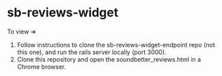 # sb-reviews-widget

To view =>

1. Follow instructions to clone the sb-reviews-widget-endpoint repo (not this one), and run the rails server locally (port 3000).
2. Clone this repository and open the soundbetter_reviews.html in a Chrome browser.

